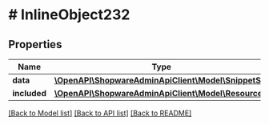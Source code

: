 # # InlineObject232

## Properties

Name | Type | Description | Notes
------------ | ------------- | ------------- | -------------
**data** | [**\OpenAPI\ShopwareAdminApiClient\Model\SnippetSet**](SnippetSet.md) |  | [optional]
**included** | [**\OpenAPI\ShopwareAdminApiClient\Model\Resource[]**](Resource.md) |  | [optional]

[[Back to Model list]](../../README.md#models) [[Back to API list]](../../README.md#endpoints) [[Back to README]](../../README.md)
